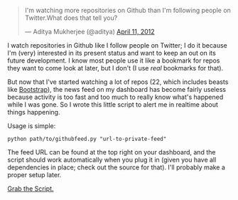 <blockquote class="twitter-tweet"><p>I'm watching more repositories on Github than I'm following people on Twitter.What does that tell you?</p>— Aditya Mukherjee (@aditya) <a href="https://twitter.com/aditya/status/190033805782949888" data-datetime="2012-04-11T11:09:24+00:00">April 11, 2012</a></blockquote><script src="//platform.twitter.com/widgets.js" charset="utf-8"></script>

I watch repositories in Github like I follow people on Twitter; I do it because I'm (very) interested in its present status and want to keep an out on its future development. I know most people use it like a bookmark for repos they want to come look at later, but I don't (I use *real* bookmarks for that).

But now that I've started watching a lot of repos (22, which includes beasts like [Bootstrap][gh]), the news feed on my dashboard has become fairly useless because activity is too fast and too much to really know what's happened while I was gone. So I wrote this little script to alert me in realtime about things happening.

[gh]: https://github.com/twitter/bootstrap

Usage is simple:

	python path/to/githubfeed.py "url-to-private-feed"

The feed URL can be found at the top right on your dashboard, and the script should work automatically when you plug it in (given you have all dependencies in place; check out the source for that). I'll probably make a proper setup later.

[Grab the Script.](https://github.com/adityavm/general/blob/master/githubfeed.py)